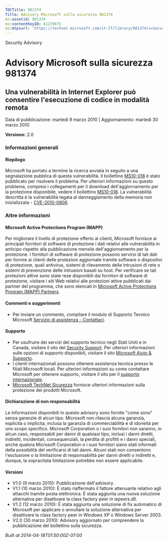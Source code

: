 ```yaml
---
TOCTitle: 981374
Title: Advisory Microsoft sulla sicurezza 981374
ms:assetid: 981374
ms:contentKeyID: 61239875
ms:mtpsurl: 'https://technet.microsoft.com/it-IT/library/981374(v=Security.10)'
---
```


Security Advisory

Advisory Microsoft sulla sicurezza 981374
=========================================

Una vulnerabilità in Internet Explorer può consentire l'esecuzione di codice in modalità remota
-----------------------------------------------------------------------------------------------

Data di pubblicazione: martedì 9 marzo 2010 | Aggiornamento: martedì 30 marzo 2010

**Versione:** 2.0

### Informazioni generali

#### Riepilogo

Microsoft ha portato a termine la ricerca avviata in seguito a una segnalazione pubblica di questa vulnerabilità. Il bollettino [MS10-018](http://technet.microsoft.com/security/bulletin/ms10-018) è stato pubblicato per risolvere il problema. Per ulteriori informazioni su questo problema, compresi i collegamenti per il download dell'aggiornamento per la protezione disponibile, vedere il bollettino [MS10-018](http://technet.microsoft.com/security/bulletin/ms10-018). La vulnerabilità descritta è la vulnerabilità legata al danneggiamento della memoria non inizializzata - [CVE-2010-0806](http://www.cve.mitre.org/cgi-bin/cvename.cgi?name=cve-2010-0806).

### Altre informazioni

#### Microsoft Active Protections Program (MAPP)

Per migliorare il livello di protezione offerto ai clienti, Microsoft fornisce ai principali fornitori di software di protezione i dati relativi alle vulnerabilità in anticipo rispetto alla pubblicazione mensile dell'aggiornamento per la protezione. I fornitori di software di protezione possono servirsi di tali dati per fornire ai clienti delle protezioni aggiornate tramite software o dispositivi di protezione, quali antivirus, sistemi di rilevamento delle intrusioni di rete o sistemi di prevenzione delle intrusioni basati su host. Per verificare se tali protezioni attive sono state rese disponibili dai fornitori di software di protezione, visitare i siti Web relativi alle protezioni attive pubblicati dai partner del programma, che sono elencati in [Microsoft Active Protections Program (MAPP) Partners](http://www.microsoft.com/security/msrc/mapp/partners.mspx).

#### Commenti e suggerimenti

-   Per inviare un commento, compilare il modulo di Supporto Tecnico Microsoft [Servizio di assistenza - Contattaci](https://support.microsoft.com/common/survey.aspx?scid=sw;en;1257&amp;showpage=1&amp;ws=technet&amp;sd=tech).

#### Supporto

-   Per usufruire dei servizi del supporto tecnico negli Stati Uniti e in Canada, visitare il sito del [Security Support](http://www.microsoft.com/italy/athome/security/support/default.mspx). Per ulteriori informazioni sulle opzioni di supporto disponibili, visitare il sito [Microsoft Aiuto & Supporto](http://support.microsoft.com/default.aspx?ln=it).
-   I clienti internazionali possono ottenere assistenza tecnica presso le filiali Microsoft locali. Per ulteriori informazioni su come contattare Microsoft per ottenere supporto, visitare il sito per il [supporto internazionale](http://support.microsoft.com/common/international.aspx).
-   [Microsoft TechNet Sicurezza](http://technet.microsoft.com/it-it/security/default.aspx) fornisce ulteriori informazioni sulla protezione dei prodotti Microsoft.

#### Dichiarazione di non responsabilità

Le informazioni disponibili in questo advisory sono fornite "come sono" senza garanzie di alcun tipo. Microsoft non rilascia alcuna garanzia, esplicita o implicita, inclusa la garanzia di commerciabilità e di idoneità per uno scopo specifico. Microsoft Corporation o i suoi fornitori non saranno, in alcun caso, responsabili per danni di qualsiasi tipo, inclusi i danni diretti, indiretti, incidentali, consequenziali, la perdita di profitti e i danni speciali, anche qualora Microsoft Corporation o i suoi fornitori siano stati informati della possibilità del verificarsi di tali danni. Alcuni stati non consentono l'esclusione o la limitazione di responsabilità per danni diretti o indiretti e, dunque, la sopracitata limitazione potrebbe non essere applicabile.

#### Versioni

-   V1.0 (9 marzo 2010): Pubblicazione dell'advisory.
-   V1.1 (10 marzo 2010): È stato riaffermato il fattore attenuante relativo agli attacchi tramite posta elettronica. È stata aggiunta una nuova soluzione alternativa per disattivare la class factory peer in iepeers.dll.
-   V1.2 (12 marzo 2010): È stata aggiunta una soluzione di fix automatico di Microsoft per applicare o annullare la soluzione alternativa per disattivare la class factory peer in Windows XP o Windows Server 2003.
-   V2.0 (30 marzo 2010): Advisory aggiornato per comprendere la pubblicazione del bollettino sulla sicurezza.

*Built at 2014-04-18T01:50:00Z-07:00*
